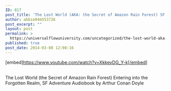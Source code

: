 ```yaml
---
ID: 817
post_title: 'The Lost World (AKA: the Secret of Amazon Rain Forest) SF Thriller'
author: abbie04m553726
post_excerpt: ""
layout: post
permalink: >
  https://universalflowuniversity.com/uncategorized/the-lost-world-aka-the-secret-of-amazon-rain-forest-sf-thriller/
published: true
post_date: 2014-03-08 12:08:16
---
```

[embed]https://www.youtube.com/watch?v=XkkeyDG_Y-k[/embed]</br></br>
<p>The Lost World (the Secret of Amazon Rain Forest) Entering into the Forgotten Realm, SF Adventure Audiobook by Arthur Conan Doyle</p>